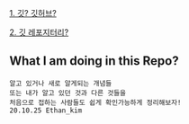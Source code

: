 [1. 깃? 깃허브? ](1.git_github.md)

[2. 깃 레포지터리?](2.git_repository.md)

## What I am doing in this Repo?

```
알고 있거나 새로 알게되는 개념들
또는 내가 알고 있던 것과 다른 것들을
처음으로 접하는 사람들도 쉽게 확인가능하게 정리해보자!
20.10.25 Ethan_kim
```
